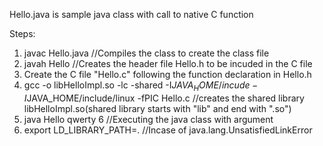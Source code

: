 Hello.java is sample java class with call to native C function

Steps:
1. javac Hello.java  	//Compiles the class to create the class file
2. javah Hello       	//Creates the header file Hello.h to be incuded in the C file
3. Create the C file "Hello.c" following the function declaration in Hello.h
4. gcc -o libHelloImpl.so -lc -shared -I$JAVA_HOME/incude -I$JAVA_HOME/include/linux -fPIC Hello.c  //creates the shared library libHelloImpl.so(shared library starts with "lib" and end with ".so")
5. java Hello qwerty 6 	//Executing the java class with argument
6. export LD_LIBRARY_PATH=.		//Incase of java.lang.UnsatisfiedLinkError